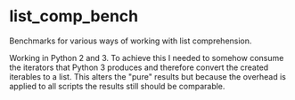 list_comp_bench
===============

Benchmarks for various ways of working with list comprehension.

Working in Python 2 and 3.
To achieve this I needed to somehow consume the iterators that Python 3 produces and therefore convert the created iterables to a list.
This alters the "pure" results but because the overhead is applied to all scripts the results still should be comparable.
